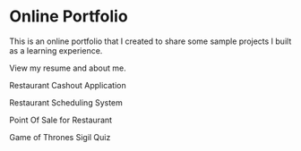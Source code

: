 # Online Portfolio
This is an online portfolio that I created to share some sample projects I built as a learning experience.

View my resume and about me.

Restaurant Cashout Application

Restaurant Scheduling System

Point Of Sale for Restaurant

Game of Thrones Sigil Quiz

